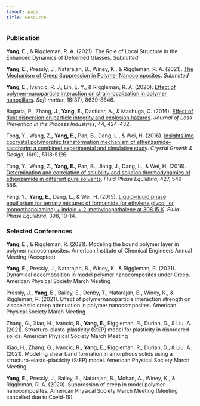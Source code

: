 ```yaml
---
layout: page
title: Resource
---
```


### Publication

**Yang, E.**, & Riggleman, R. A. (2021). The Role of Local Structure in the Enhanced Dynamics of Deformed Glasses. *Submitted*

**Yang, E.**, Pressly, J., Natarajan, B., Winey, K., & Riggleman, R. A. (2021). [The Mechanism of Creep Suppression in Polymer Nanocomposites](https://arxiv.org/abs/2108.06016). *Submitted*

**Yang, E.**, Ivancic, R. J., Lin, E. Y., & Riggleman, R. A. (2020). [Effect of polymer-nanoparticle interaction on strain localization in polymer nanopillars](https://pubs.rsc.org/en/content/articlelanding/2020/sm/d0sm00991a). *Soft matter*, 16(37), 8639-8646.

Bagaria, P., Zhang, J., **Yang, E.**, Dastidar, A., & Mashuga, C. (2016). [Effect of dust dispersion on particle integrity and explosion hazards](https://www.sciencedirect.com/science/article/pii/S0950423016303230?casa_token=mrTsVv5MEcQAAAAA:ZrtYdfVLPMx_KHXWTdjIiitRm3PqFfl7TIoX81FDP3I4u-Nx4lZOhN74Bgu3KjD72XKziaXF). *Journal of Loss Prevention in the Process Industries*, 44, 424-432.

Tong, Y., Wang, Z., **Yang, E.**, Pan, B., Dang, L., & Wei, H. (2016). [Insights into cocrystal polymorphic transformation mechanism of ethenzamide–saccharin: a combined experimental and simulative study](https://pubs.acs.org/doi/abs/10.1021/acs.cgd.6b00688?casa_token=oBQaPEy9ZpwAAAAA:lbfgppZhliRRetdysL1_RUP6g5r-RGcpdTMg8yTG7jAaXv655Yy2_okSTajt5NQmTklgGPtK7U38-w). *Crystal Growth & Design*, 16(9), 5118-5126.

Tong, Y., Wang, Z., **Yang, E.**, Pan, B., Jiang, J., Dang, L., & Wei, H. (2016). [Determination and correlation of solubility and solution thermodynamics of ethenzamide in different pure solvents](https://www.sciencedirect.com/science/article/pii/S0378381216303934?casa_token=8_aJp21VYcAAAAAA:9v726i5n2VsKSbWhs_FxcggvmfUTl4H2HxtFCgrKgxINHbzrvVfc713FAnGrwRUQzotAVrjn). *Fluid Phase Equilibria*, 427, 549-556.

Feng, Y., **Yang, E.**, Dang, L., & Wei, H. (2015). [Liquid–liquid phase equilibrium for ternary mixtures of formamide (or
ethylene glycol, or monoethanolamine) + indole + 2-methylnaphthalene at 308.15 K](https://www.sciencedirect.com/science/article/pii/S0378381215001922?casa_token=kBvbETQKG4QAAAAA:7F5g5K1SXTXerouMR1YEO8JlF85e2hv0fxrn19sZShIBMiANC1bKVCLeBOzBYyt3qcVRc4-x). *Fluid Phase Equilibria*, 398, 10-14.


### Selected Conferences 

**Yang, E.**, & Riggleman, R. (2021). Modeling the bound polymer layer in polymer nanocomposites. American Institute of Chemical Engineers Annual Meeting (Accepted)

**Yang, E.**, Pressly, J., Natarajan, B., Winey, K., & Riggleman, R. (2021). Dynamical decomposition in model polymer nanocomposites under Creep. American Physical Society March Meeting

Pressly, J., **Yang, E.**, Bailey, E., Denby, T., Natarajan, B., Winey, K., & Riggleman, R. (2021). Effect of polymernanoparticle interaction strength on viscoelastic creep attenuation in polymer nanocomposites. American Physical Society March Meeting

Zhang, G., Xiao, H., Ivancic, R., **Yang, E.**, Riggleman, R., Durian, D., & Liu, A. (2021). Structuro-elasto-plasticity (StEP) model for plasticity in disordered solids. American Physical Society March Meeting

Xiao, H., Zhang, G., Ivancic, R., **Yang, E.**, Riggleman, R., Durian, D., & Liu, A. (2021). Modeling shear band formation in amorphous solids using a structuro-elasto-plasticity (StEP) model. American Physical Society March Meeting

**Yang, E.**, Pressly, J., Bailey, E., Natarajan, B., Mohan, A., Winey, K., & Riggleman, R. A. (2020). Suppression of creep in model polymer nanocomposites. American Physical Society March Meeting (Meeting cancelled due to Covid-19)

